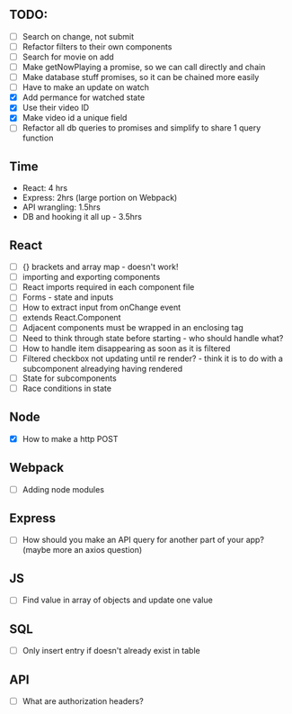 ## TODO:

- [ ] Search on change, not submit
- [ ] Refactor filters to their own components
- [ ] Search for movie on add
- [ ] Make getNowPlaying a promise, so we can call directly and chain
- [ ] Make database stuff promises, so it can be chained more easily
- [ ] Have to make an update on watch
- [x] Add permance for watched state
- [x] Use their video ID
- [x] Make video id a unique field
- [ ] Refactor all db queries to promises and simplify to share 1 query function

## Time

- React: 4 hrs
- Express: 2hrs (large portion on Webpack)
- API wrangling: 1.5hrs
- DB and hooking it all up - 3.5hrs

## React

- [ ] {} brackets and array map - doesn't work!
- [ ] importing and exporting components
- [ ] React imports required in each component file
- [ ] Forms - state and inputs
- [ ] How to extract input from onChange event
- [ ] extends React.Component
- [ ] Adjacent components must be wrapped in an enclosing tag
- [ ] Need to think through state before starting - who should handle what?
- [ ] How to handle item disappearing as soon as it is filtered
- [ ] Filtered checkbox not updating until re render? - think it is to do with a subcomponent alreadying having rendered
- [ ] State for subcomponents
- [ ] Race conditions in state

## Node

- [x] How to make a http POST

## Webpack

- [ ] Adding node modules

## Express

- [ ] How should you make an API query for another part of your app? (maybe more an axios question)

## JS

- [ ] Find value in array of objects and update one value

## SQL

- [ ] Only insert entry if doesn't already exist in table

## API

- [ ] What are authorization headers?